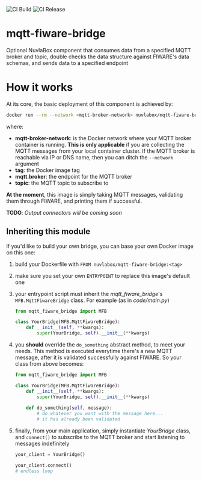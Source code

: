 
![CI Build](https://github.com/nuvlabox/mqtt-fiware-bridge/actions/workflows/main.yml/badge.svg)
![CI Release](https://github.com/nuvlabox/mqtt-fiware-bridge/actions/workflows/release.yml/badge.svg)

# mqtt-fiware-bridge
Optional NuvlaBox component that consumes data from a specified MQTT broker and topic, double checks the data structure against FIWARE's data schemas, and sends data to a specified endpoint


# How it works

At its core, the basic deployment of this component is achieved by:

```bash
docker run --rm --network <mqtt-broker-network> nuvlabox/mqtt-fiware-bridge:<tag> --mqtt-host <mqtt.broker> --mqtt-topic <topic>
```

where:
 - **mqtt-broker-network**: is the Docker network where your MQTT broker container is running. **This is only applicable** if you are collecting the MQTT messages from your local container cluster. If the MQTT broker is reachable via IP or DNS name, then you can ditch the `--network` argument
 - **tag**: the Docker image tag
 - **mqtt.broker**: the endpoint for the MQTT broker
 - **topic**: the MQTT topic to subscribe to
 
**At the moment**, this image is simply taking MQTT messages, validating them through FIWARE, and printing them if successful. 

**TODO**: _Output connectors will be coming soon_


## Inheriting this module

If you'd like to build your own bridge, you can base your own Docker image on this one:

 1. build your Dockerfile with `FROM nuvlabox/mqtt-fiware-bridge:<tag>`
 2. make sure you set your own `ENTRYPOINT` to replace this image's default one
 3. your entrypoint script must inherit the _mqtt_fiware_bridge_'s `MFB.MqttFiwareBridge` class. For example (as in _code/main.py_)
    
    ```python
    from mqtt_fiware_bridge import MFB

    class YourBridge(MFB.MqttFiwareBridge):
        def __init__(self, **kwargs):
            super(YourBridge, self).__init__(**kwargs)
    ```
 4. you **should** override the `do_something` abstract method, to meet your needs. This method is executed everytime there's a new MQTT message, after it is validated successfully against FIWARE. So your class from above becomes:

    ```python
    from mqtt_fiware_bridge import MFB

    class YourBridge(MFB.MqttFiwareBridge):
        def __init__(self, **kwargs):
            super(YourBridge, self).__init__(**kwargs)
            
        def do_something(self, message):
            # do whatever you want with the message here...
            # it has already been validated
    ```
    
 5. finally, from your main application, simply instantiate _YourBridge_ class, and `connect()` to subscribe to the MQTT broker and start listening to messages indefinitely
 
    ```python
    your_client = YourBridge()

    your_client.connect()
    # endless loop
    ``` 
  
